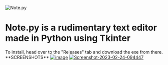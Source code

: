 ![Note.py](https://i.ibb.co/hXk9ws9/Proiect-nou.png)
<h1>Note.py is a rudimentary text editor made in Python using Tkinter</h1>
<body>To install, head over to the "Releases" tab and download the exe from there.</body>
<br>
**SCREENSHOTS**
<a href="https://ibb.co/SscpyBG"><img src="https://i.ibb.co/yfpJPq7/image.png" alt="image" border="0"></a>
<a href="https://ibb.co/9HVWhpp"><img src="https://i.ibb.co/4RYp2FF/Screenshot-2023-02-24-094447.png" alt="Screenshot-2023-02-24-094447" border="0"></a>
